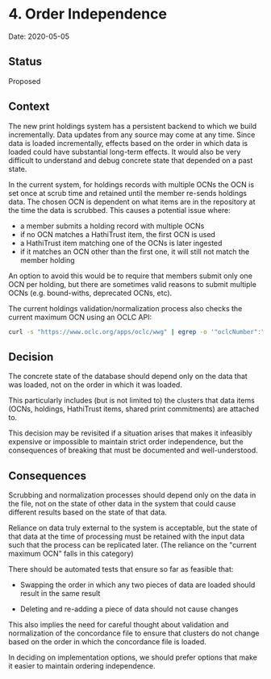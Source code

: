 # 4. Order Independence

Date: 2020-05-05

## Status

Proposed

## Context

The new print holdings system has a persistent backend to which we build
incrementally. Data updates from any source may come at any time. Since data is
loaded incrementally, effects based on the order in which data is loaded could
have substantial long-term effects. It would also be very difficult to
understand and debug concrete state that depended on a past state.

In the current system, for holdings records with multiple OCNs the OCN is set
once at scrub time and retained until the member re-sends holdings data.  The
chosen OCN is dependent on what items are in the repository at the time the
data is scrubbed. This causes a potential issue where:

- a member submits a holding record with multiple OCNs
- if no OCN matches a HathiTrust item, the first OCN is used
- a HathiTrust item matching one of the OCNs is later ingested
- if it matches an OCN other than the first one, it will still not match the member holding

An option to avoid this would be to require that members submit only one OCN
per holding, but there are sometimes valid reasons to submit multiple OCNs
(e.g. bound-withs, deprecated OCNs, etc).

The current holdings validation/normalization process also checks the current maximum
OCN using an OCLC API:

```bash
curl -s "https://www.oclc.org/apps/oclc/wwg" | egrep -o '"oclcNumber":"[0-9]+"' | egrep -o '[0-9]+'
```

## Decision

The concrete state of the database should depend only on the data that was
loaded, not on the order in which it was loaded.

This particularly includes (but is not limited to) the clusters that data items
(OCNs, holdings, HathiTrust items, shared print commitments) are attached to.

This decision may be revisited if a situation arises that makes it infeasibly
expensive or impossible to maintain strict order independence, but the
consequences of breaking that must be documented and well-understood.

## Consequences

Scrubbing and normalization processes should depend only on the data in the
file, not on the state of other data in the system that could cause different
results based on the state of that data.

Reliance on data truly external to the system is acceptable, but the state of that data 
at the time of processing must be retained with the input data such that the process can
be replicated later. (The reliance on the "current maximum OCN" falls in this category)

There should be automated tests that ensure so far as feasible that:

- Swapping the order in which any two pieces of data are loaded should result
  in the same result

- Deleting and re-adding a piece of data should not cause changes

This also implies the need for careful thought about validation and
normalization of the concordance file to ensure that clusters do not change
based on the order in which the concordance file is loaded.

In deciding on implementation options, we should prefer options that make it
easier to maintain ordering independence.

